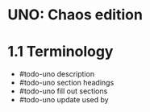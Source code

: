 # UNO: Chaos edition
# 1.1 Terminology
- #todo-uno description
- #todo-uno section headings
- #todo-uno fill out sections
- #todo-uno update used by
